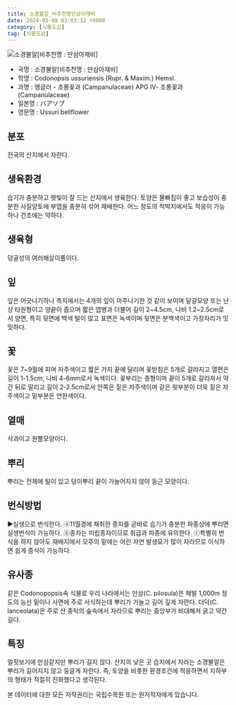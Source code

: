 ```yaml
---
title: 소경불알_비추천명만삼아재비
date: 2024-05-08 03:03:12 +0800
category: [식물도감]
tag: [식물도감]
---
```




![소경불알[비추천명 : 만삼아재비]](/fileUpload/plants/basic/Campanulaceae/Codonopsis/10856/2_th2.JPG)
- 국명 : 소경불알[비추천명 : 만삼아재비]
- 학명 : Codonopsis ussuriensis (Rupr. & Maxim.) Hemsl.
- 과명 : 앵글러 - 초롱꽃과 (Campanulaceae) APG Ⅳ- 초롱꽃과 (Campanulaceae)
- 일본명 : バアソブ
- 영문명 : Ussuri bellflower


## 분포
전국의 산지에서 자란다.
## 생육환경
습기가 충분하고 햇빛이 잘 드는 산지에서 생육한다. 토양은 물빠짐이 좋고 보습성이 충분한 사질양토에 부엽을 충분히 섞어 재배한다. 어느 정도의 척박지에서도 적응이 가능하나 건조에는 약하다.
## 생육형
덩굴성의 여러해살이풀이다.
## 잎
잎은 어긋나기하나 측지에서는 4개의 잎이 마주나기한 것 같이 보이며 달걀모양 또는 난상 타원형이고 양끝이 좁으며 짧은 엽병과 더불어 길이 2~4.5cm, 나비 1.2~2.5cm로서 양면, 특히 뒷면에 백색 털이 많고 표면은 녹색이며 뒷면은 분백색이고 가장자리가 밋밋하다.
## 꽃
꽃은 7~9월에 피며 자주색이고 짧은 가지 끝에 달리며 꽃받침은 5개로 갈라지고 열편은 길이 1-1.5cm, 나비 4-6mm로서 녹색이다. 꽃부리는 종형이며 끝이 5개로 갈라져서 약간 뒤로 말리고 길이 2-2.5cm로서 안쪽은 짙은 자주색이며 겉은 윗부분이 더욱 짙은 자주색이고 밑부분은 연한색이다.
## 열매
삭과이고 원뿔모양이다.
## 뿌리
뿌리는 전체에 털이 있고 덩이뿌리 끝이 가늘어지지 않아 둥근 모양이다.
## 번식방법
▶실생으로 번식한다. ⓐ11월경에 채취한 종자를 곧바로 습기가 충분한 파종상에 뿌리면 실생번식이 가능하다. ⓑ종자는 미립종자이므로 취급과 파종에 유의한다. ⓒ특별히 번식을 하지 않아도 재배지에서 모주의 밑에는 어린 자연 발생묘가 많이 자라므로 이식하면 쉽게 증식이 가능하다.
## 유사종
같은 Codonopopsis속 식물로 우리 나라에서는만삼(C. pilosula)은 해발 1,000m 정도의 능선 밑이나 사면에 주로 서식하는데  뿌리가 가늘고 길어 깊게 자란다.더덕(C. lanceolata)은 주로 산 중턱의 숲속에서 자라므로 뿌리는 중앙부가 비대해져 굵고 약간 길다.
## 특징
얼핏보기에 만삼같지만 뿌리가 길지 않다. 산지의 낮은 곳 습지에서 자라는 소경불알은 뿌리가 길어지지 않고 둥글게 자란다. 즉, 토양을 비롯한 환경조건에 적응하면서 지하부의 형태가 적절히 진화했다고 생각된다.






본 데이터에 대한 모든 저작권리는 국립수목원 또는 원저작자에게 있습니다.
